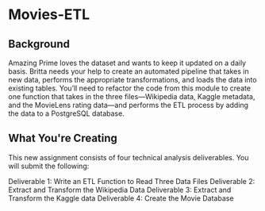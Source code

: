 # Movies-ETL
## Background
Amazing Prime loves the dataset and wants to keep it updated on a daily basis. Britta needs your help to create an automated pipeline that takes in new data, performs the appropriate transformations, and loads the data into existing tables. You’ll need to refactor the code from this module to create one function that takes in the three files—Wikipedia data, Kaggle metadata, and the MovieLens rating data—and performs the ETL process by adding the data to a PostgreSQL database.

## What You're Creating
This new assignment consists of four technical analysis deliverables. You will submit the following:

Deliverable 1: Write an ETL Function to Read Three Data Files
Deliverable 2: Extract and Transform the Wikipedia Data
Deliverable 3: Extract and Transform the Kaggle data
Deliverable 4: Create the Movie Database
